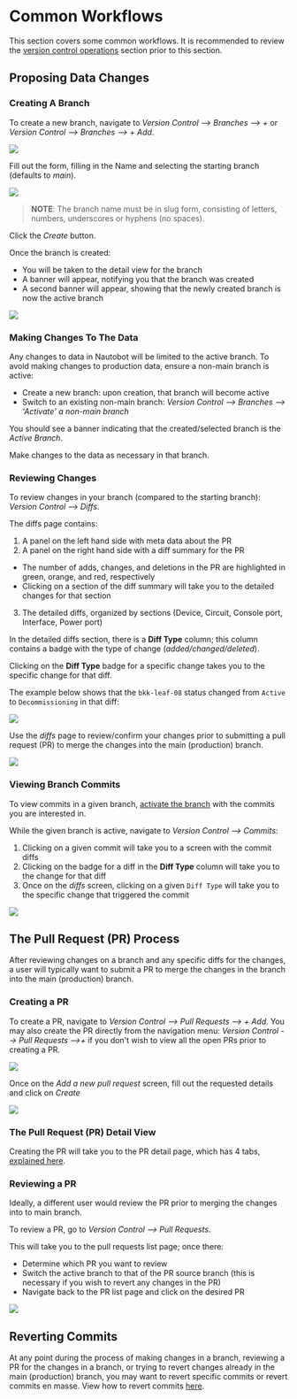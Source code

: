 # Common Workflows

This section covers some common workflows. 
It is recommended to review the [version control operations](../version-control-operations.md) section prior to this section.

## Proposing Data Changes

### Creating A Branch

To create a new branch, navigate to *Version Control --> Branches --> +* or *Version Control --> Branches --> + Add*.

![](../images/creating-a-branch.png)

Fill out the form, filling in the Name and selecting the starting branch (defaults to *main*).

![](../images/add-a-new-branch-form.png)

> **NOTE**: The branch name must be in slug form, consisting of letters, numbers, underscores or hyphens (no spaces).

Click the *Create* button.

Once the branch is created:
* You will be taken to the detail view for the branch
* A banner will appear, notifying you that the branch was created
* A second banner will appear, showing that the newly created branch is now the active branch

![](../images/branch-detail-page.png)

### Making Changes To The Data

Any changes to data in Nautobot will be limited to the active branch. To avoid making changes to production data, ensure a non-main branch is active:
* Create a new branch: upon creation, that branch will become active
* Switch to an existing non-main branch: *Version Control --> Branches --> 'Activate' a non-main branch*

[](../images/activate-non-main-branch.png)

You should see a banner indicating that the created/selected branch is the *Active Branch*.

[](../images/active-branch-banner.png)

Make changes to the data as necessary in that branch.

### Reviewing Changes

To review changes in your branch (compared to the starting branch): *Version Control --> Diffs*.

The diffs page contains:
1. A panel on the left hand side with meta data about the PR
2. A panel on the right hand side with a diff summary for the PR
  * The number of adds, changes, and deletions in the PR are highlighted in green, orange, and red, respectively
  * Clicking on a section of the diff summary will take you to the detailed changes for that section
3. The detailed diffs, organized by sections (Device, Circuit, Console port, Interface, Power port)



In the detailed diffs section, there is a **Diff Type** column; this column contains a badge with the type of change (*added/changed/deleted*).

Clicking on the **Diff Type** badge for a specific change takes you to the specific change for that diff.

The example below shows that the `bkk-leaf-08` status changed from `Active` to `Decommissioning` in that diff:

![](../images/diff-info-from-pr-detail-page.png)

Use the *diffs* page to review/confirm your changes prior to submitting a pull request (PR) to merge the changes into the main (production) branch.

![](../images/diffs-from-starting-branch.png)

### Viewing Branch Commits

To view commits in a given branch, [activate the branch](../version-control-operations.md#switching-branches) with the commits you are interested in. 

While the given branch is active, navigate to *Version Control --> Commits*:
  1. Clicking on a given commit will take you to a screen with the commit diffs
  2. Clicking on the badge for a diff in the **Diff Type** column will take you to the change for that diff   
  3. Once on the *diffs* screen, clicking on a given `Diff Type` will take you to the specific change that triggered the commit

![](../images/commit-diff-change.png)

## The Pull Request (PR) Process

After reviewing changes on a branch and any specific diffs for the changes, a user will typically want to submit a PR to merge the changes in the branch into the main (production) branch.

### Creating a PR

To create a PR, navigate to  *Version Control --> Pull Requests --> + Add*. You may also create the PR directly from the navigation menu: *Version Control --> Pull Requests -->+* if you don't wish to view all the open PRs prior to creating a PR.

![](../images/create-a-pr.png)

Once on the *Add a new pull request* screen, fill out the requested details and click on *Create*

![](../images/add-new-pr-page.png)

### The Pull Request (PR) Detail View

Creating the PR will take you to the PR detail page, which has 4 tabs, [explained here](../version-control-operations.md#pull-request-view).

### Reviewing a PR 
Ideally, a different user would review the PR prior to merging the changes into to main branch. 

To review a PR, go to *Version Control --> Pull Requests*.

This will take you to the pull requests list page; once there:
* Determine which PR you want to review
* Switch the active branch to that of the PR source branch (this is necessary if you wish to revert any changes in the PR)
* Navigate back to the PR list page and click on the desired PR

![](../images/pr-list-page.png)


## Reverting Commits

At any point during the process of making changes in a branch, reviewing a PR for the changes in a branch, or trying to revert changes already in the main (production) branch, you may want to revert specific commits or revert commits en masse. View how to revert commits [here](../version-control-operations.md#reverting-a-commit).







